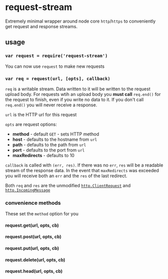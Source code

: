 # request-stream

Extremely minimal wrapper around node core `http`/`https` to conveniently get request and response streams.

## usage

### `var request = require('request-stream')`

You can now use `request` to make new requests

### `var req = request(url, [opts], callback)`

`req` is a writable stream. Data written to it will be written to the request upload body. For requests wtih an upload body you **must call** `req.end()` for the request to finish, even if you write no data to it. If you don't call `req.end()` you will never receive a response.

`url` is the HTTP url for this request

`opts` are request options:

- **method** - default `GET` - sets HTTP method
- **host** - defaults to the hostname from `url`
- **path** - defaults to the path from `url`
- **port** - defaults to the port from `url`
- **maxRedirects** - defaults to 10

`callback` is called with `(err, res)`. If there was no `err`, `res` will be a readable stream of the response data. In the event that `maxRedirects` was exceeded you will receive both an `err` and the `res` of the last redirect.

Both `req` and `res` are the unmodified [`http.ClientRequest`](https://nodejs.org/api/http.html#http_class_http_clientrequest) and [`http.IncomingMessage`](https://nodejs.org/api/http.html#http_http_incomingmessage)

### convenience methods

These set the `method` option for you

#### request.get(url, opts, cb)

#### request.post(url, opts, cb)

#### request.put(url, opts, cb)

#### request.delete(url, opts, cb)

#### request.head(url, opts, cb)
